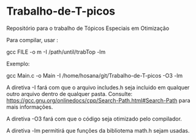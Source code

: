 # Trabalho-de-T-picos
Repositório para o trabalho de Tópicos Especiais em Otimização

Para compilar, usar : 

gcc FILE -o m -I /path/until/trabTop -lm

Exemplo:

gcc Main.c -o Main -I /home/hosana/git/Trabalho-de-T-picos -O3 -lm

A diretiva -I fará com que o arquivo includes.h seja incluido em qualquer outro arquivo dentro de qualquer pasta.
Consulte: 
https://gcc.gnu.org/onlinedocs/cpp/Search-Path.html#Search-Path 
para mais informações.

A diretiva -O3 fará com que o código seja otimizado pelo compilador.

A diretiva -lm permitirá que funções da bibliotema math.h sejam usadas.

